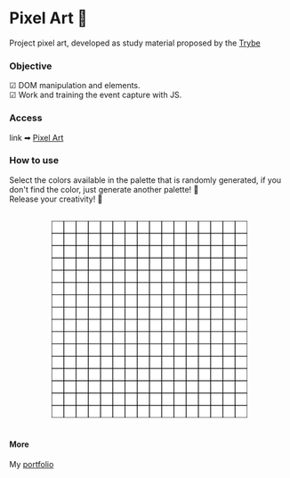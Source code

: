 # Pixel Art 👾

Project pixel art, developed as study material proposed by the [Trybe](https://www.betrybe.com)

### Objective

☑ DOM manipulation and elements.  
☑ Work and training the event capture with JS.


### Access

link ➡ [Pixel Art](http://lucioosilva.github.io/portfolio/P3-Pixelart)

### How to use

Select the colors available in the palette that is randomly generated, if you don't find the color, just generate another palette! 🤸  
Release your creativity! 🚀

<br>
<div style="text-align:center;"/>
<img src="../../assets/p3-pixelart.gif" width="70%">
</div>
<br>

#### More
My [portfolio](https://lucioosilva.github.io/portfolio)
